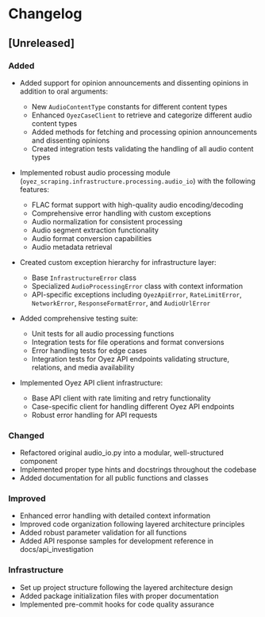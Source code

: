 # Changelog

## [Unreleased]

### Added

- Added support for opinion announcements and dissenting opinions in addition to oral arguments:

  - New `AudioContentType` constants for different content types
  - Enhanced `OyezCaseClient` to retrieve and categorize different audio content types
  - Added methods for fetching and processing opinion announcements and dissenting opinions
  - Created integration tests validating the handling of all audio content types

- Implemented robust audio processing module (`oyez_scraping.infrastructure.processing.audio_io`) with the following features:

  - FLAC format support with high-quality audio encoding/decoding
  - Comprehensive error handling with custom exceptions
  - Audio normalization for consistent processing
  - Audio segment extraction functionality
  - Audio format conversion capabilities
  - Audio metadata retrieval

- Created custom exception hierarchy for infrastructure layer:

  - Base `InfrastructureError` class
  - Specialized `AudioProcessingError` class with context information
  - API-specific exceptions including `OyezApiError`, `RateLimitError`, `NetworkError`, `ResponseFormatError`, and `AudioUrlError`

- Added comprehensive testing suite:

  - Unit tests for all audio processing functions
  - Integration tests for file operations and format conversions
  - Error handling tests for edge cases
  - Integration tests for Oyez API endpoints validating structure, relations, and media availability

- Implemented Oyez API client infrastructure:
  - Base API client with rate limiting and retry functionality
  - Case-specific client for handling different Oyez API endpoints
  - Robust error handling for API requests

### Changed

- Refactored original audio_io.py into a modular, well-structured component
- Implemented proper type hints and docstrings throughout the codebase
- Added documentation for all public functions and classes

### Improved

- Enhanced error handling with detailed context information
- Improved code organization following layered architecture principles
- Added robust parameter validation for all functions
- Added API response samples for development reference in docs/api_investigation

### Infrastructure

- Set up project structure following the layered architecture design
- Added package initialization files with proper documentation
- Implemented pre-commit hooks for code quality assurance
